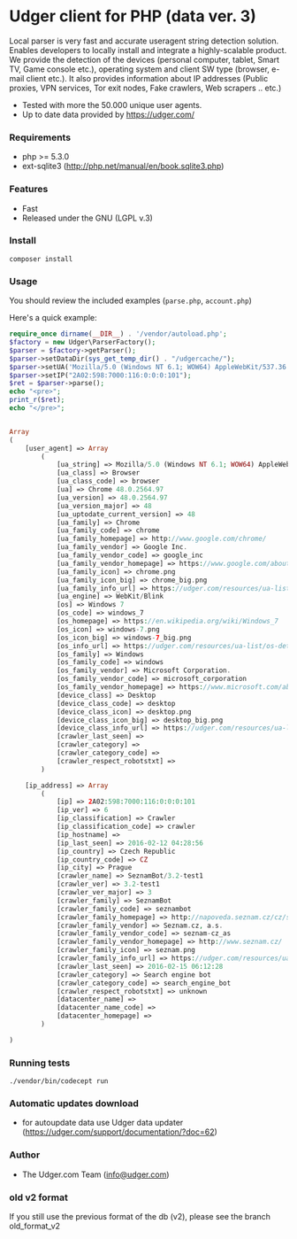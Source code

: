 # Udger client for PHP (data ver. 3)
Local parser is very fast and accurate useragent string detection solution. Enables developers to locally install and integrate a highly-scalable product.
We provide the detection of the devices (personal computer, tablet, Smart TV, Game console etc.), operating system and client SW type (browser, e-mail client etc.).
It also provides information about IP addresses (Public proxies, VPN services, Tor exit nodes, Fake crawlers, Web scrapers .. etc.)

- Tested with more the 50.000 unique user agents.
- Up to date data provided by https://udger.com/

### Requirements
 - php >= 5.3.0
 - ext-sqlite3 (http://php.net/manual/en/book.sqlite3.php)

### Features
- Fast
- Released under the GNU (LGPL v.3)

### Install

    composer install

### Usage
You should review the included examples (`parse.php`, `account.php`)

Here's a quick example:

```php
require_once dirname(__DIR__) . '/vendor/autoload.php';
$factory = new Udger\ParserFactory();
$parser = $factory->getParser();
$parser->setDataDir(sys_get_temp_dir() . "/udgercache/");  
$parser->setUA('Mozilla/5.0 (Windows NT 6.1; WOW64) AppleWebKit/537.36 (KHTML, like Gecko) Chrome/48.0.2564.97 Safari/537.36');
$parser->setIP("2A02:598:7000:116:0:0:0:101");
$ret = $parser->parse();
echo "<pre>";
print_r($ret);
echo "</pre>";


Array
(
    [user_agent] => Array
        (
            [ua_string] => Mozilla/5.0 (Windows NT 6.1; WOW64) AppleWebKit/537.36 (KHTML, like Gecko) Chrome/48.0.2564.97 Safari/537.36
            [ua_class] => Browser
            [ua_class_code] => browser
            [ua] => Chrome 48.0.2564.97
            [ua_version] => 48.0.2564.97
            [ua_version_major] => 48
            [ua_uptodate_current_version] => 48
            [ua_family] => Chrome
            [ua_family_code] => chrome
            [ua_family_homepage] => http://www.google.com/chrome/
            [ua_family_vendor] => Google Inc.
            [ua_family_vendor_code] => google_inc
            [ua_family_vendor_homepage] => https://www.google.com/about/company/
            [ua_family_icon] => chrome.png
            [ua_family_icon_big] => chrome_big.png
            [ua_family_info_url] => https://udger.com/resources/ua-list/browser-detail?browser=Chrome
            [ua_engine] => WebKit/Blink
            [os] => Windows 7
            [os_code] => windows_7
            [os_homepage] => https://en.wikipedia.org/wiki/Windows_7
            [os_icon] => windows-7.png
            [os_icon_big] => windows-7_big.png
            [os_info_url] => https://udger.com/resources/ua-list/os-detail?os=Windows 7
            [os_family] => Windows
            [os_family_code] => windows
            [os_family_vendor] => Microsoft Corporation.
            [os_family_vendor_code] => microsoft_corporation
            [os_family_vendor_homepage] => https://www.microsoft.com/about/
            [device_class] => Desktop
            [device_class_code] => desktop
            [device_class_icon] => desktop.png
            [device_class_icon_big] => desktop_big.png
            [device_class_info_url] => https://udger.com/resources/ua-list/device-detail?device=Desktop
            [crawler_last_seen] => 
            [crawler_category] => 
            [crawler_category_code] => 
            [crawler_respect_robotstxt] => 
        )

    [ip_address] => Array
        (
            [ip] => 2A02:598:7000:116:0:0:0:101
            [ip_ver] => 6
            [ip_classification] => Crawler
            [ip_classification_code] => crawler
            [ip_hostname] => 
            [ip_last_seen] => 2016-02-12 04:28:56
            [ip_country] => Czech Republic
            [ip_country_code] => CZ
            [ip_city] => Prague
            [crawler_name] => SeznamBot/3.2-test1
            [crawler_ver] => 3.2-test1
            [crawler_ver_major] => 3
            [crawler_family] => SeznamBot
            [crawler_family_code] => seznambot
            [crawler_family_homepage] => http://napoveda.seznam.cz/cz/seznambot.html
            [crawler_family_vendor] => Seznam.cz, a.s.
            [crawler_family_vendor_code] => seznam-cz_as
            [crawler_family_vendor_homepage] => http://www.seznam.cz/
            [crawler_family_icon] => seznam.png
            [crawler_family_info_url] => https://udger.com/resources/ua-list/bot-detail?bot=SeznamBot#id12590
            [crawler_last_seen] => 2016-02-15 06:12:28
            [crawler_category] => Search engine bot
            [crawler_category_code] => search_engine_bot
            [crawler_respect_robotstxt] => unknown
            [datacenter_name] => 
            [datacenter_name_code] => 
            [datacenter_homepage] => 
        )

)
```



### Running tests  
    ./vendor/bin/codecept run

### Automatic updates download
- for autoupdate data use Udger data updater (https://udger.com/support/documentation/?doc=62)

### Author
- The Udger.com Team (info@udger.com)
                
### old v2 format
If you still use the previous format of the db (v2), please see the branch old_format_v2   
